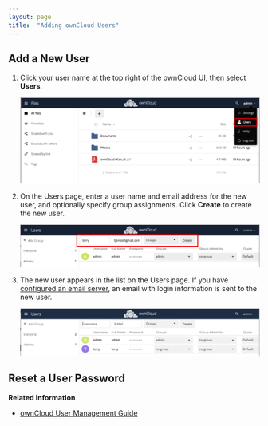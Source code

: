 ```yaml
---
layout: page
title:  "Adding ownCloud Users"
---
```


## Add a New User

1. Click your user name at the top right of the ownCloud UI, then select **Users**.

   ![Select Users](../images/select-users.png)

2. On the Users page, enter a user name and email address for the new user, and optionally specify group assignments. Click **Create** to create the new user.

   ![Add new user](../images/add-new-user.png)

3. The new user appears in the list on the Users page. If you have [configured an email server](https://doc.owncloud.org/server/latest/admin_manual/configuration/server/email_configuration.html), an email with login information is sent to the new user.

   ![New user added](../images/new-user-added.png)

## Reset a User Password   

**Related Information**

* [ownCloud User Management Guide](https://doc.owncloud.org/server/latest/admin_manual/configuration/user/)  
